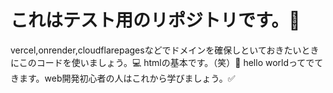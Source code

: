 # これはテスト用のリポジトリです。📕
vercel,onrender,cloudflarepagesなどでドメインを確保しといておきたいときにこのコードを使いましょう。💻
htmlの基本です。（笑）💖
hello worldってでてきます。web開発初心者の人はこれから学びましょう。✅
